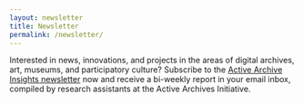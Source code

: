 ```yaml
---
layout: newsletter
title: Newsletter
permalink: /newsletter/
---
```

Interested in news, innovations, and projects in the areas of digital archives, art, museums, and participatory culture? Subscribe to the [Active Archive Insights newsletter](https://us1.campaign-archive.com/home/?u=441802f75b344eb94cf268ec5&id=559c37a917) now and receive a bi-weekly report in your email inbox, compiled by research assistants at the Active Archives Initiative.